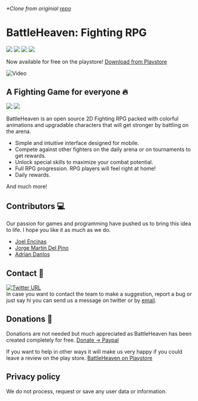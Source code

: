 ###### *Clone from originial [repo](https://github.com/MameCorp/BattleHeaven-Fighting-RPG)
# BattleHeaven: Fighting RPG
<p>
    <img src="https://img.shields.io/badge/Released-26%2F06%2F2022-blue">
    <img src="https://img.shields.io/badge/version-1.0-brightgreen">
    <img src="https://img.shields.io/badge/-Unity-lightgrey">
    <img src="https://img.shields.io/badge/-C%23-blue">
</p>

Now available for free on the playstore! <span><a href="https://play.google.com/store/apps/details?id=com.MamecorpGames.BattleHeavenFightingRPG" target="_blank">Download from Playstore</a></span>

<p>
    <img src="https://raw.githubusercontent.com/AdrianDanlos/NFT-Game-Mamecorp/master/Assets/Images/combat.gif" alt="Video"/>
</p>

## A Fighting Game for everyone :fire:
<p>
  <img src="https://img.shields.io/badge/-fighting-red">
  <img src="https://img.shields.io/badge/-pegi7-brightgreen">
</p>

BattleHeaven is an open source 2D Fighting RPG packed with colorful animations and upgradable characters that will get stronger by battling on the arena.

- Simple and intuitive interface designed for mobile.
- Compete against other fighters on the daily arena or on tournaments to get rewards.
- Unlock special skills to maximize your combat potential.
- Full RPG progression. RPG players will feel right at home!
- Daily rewards.

And much more!

## Contributors :computer:
Our passion for games and programming have pushed us to bring this idea to life. I hope you like it as much as we do.
<ul>
    <li><a href="https://github.com/JoelEncinas" target="_blank">Joel Encinas</a></li>
    <li><a href="https://github.com/massije" target="_blank">Jorge Martín Del Pino</a></li>
    <li><a href="https://github.com/AdrianDanlos" target="_blank">Adrian Danlos</a></li>
</ul>

## Contact 📱
[![Twitter URL](https://img.shields.io/twitter/url/https/twitter.com/MamecorpG.svg?style=social&label=Follow%20%40MamecorpG)](https://twitter.com/MamecorpG)
<br>
In case you want to contact the team to make a suggestion, report a bug or just say hi you can send us a message on twitter or by <span><a href="mailto:Mamecorp.games@gmail.com" target="_blank">email</a></span>.

## Donations 💸
Donations are not needed but much appreciated as BattleHeaven has been created completely for free. <span><a href="https://paypal.me/mamecorp?country.x=ES&locale.x=es_ES" target="_blank">Donate -> Paypal</a></span> 

If you want to help in other ways it will make us very happy if you could leave a review on the play store. <span><a href="https://play.google.com/store/apps/details?id=com.MamecorpGames.BattleHeavenFightingRPG" target="_blank">BattleHeaven on Playstore</a></span>

## Privacy policy
We do not process, request or save any user data or information.
